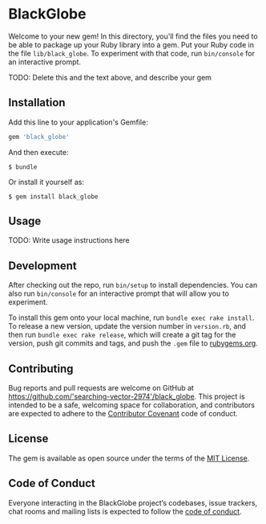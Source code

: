 # BlackGlobe

Welcome to your new gem! In this directory, you'll find the files you need to be able to package up your Ruby library into a gem. Put your Ruby code in the file `lib/black_globe`. To experiment with that code, run `bin/console` for an interactive prompt.

TODO: Delete this and the text above, and describe your gem

## Installation

Add this line to your application's Gemfile:

```ruby
gem 'black_globe'
```

And then execute:

    $ bundle

Or install it yourself as:

    $ gem install black_globe

## Usage

TODO: Write usage instructions here

## Development

After checking out the repo, run `bin/setup` to install dependencies. You can also run `bin/console` for an interactive prompt that will allow you to experiment.

To install this gem onto your local machine, run `bundle exec rake install`. To release a new version, update the version number in `version.rb`, and then run `bundle exec rake release`, which will create a git tag for the version, push git commits and tags, and push the `.gem` file to [rubygems.org](https://rubygems.org).

## Contributing

Bug reports and pull requests are welcome on GitHub at https://github.com/'searching-vector-2974'/black_globe. This project is intended to be a safe, welcoming space for collaboration, and contributors are expected to adhere to the [Contributor Covenant](http://contributor-covenant.org) code of conduct.

## License

The gem is available as open source under the terms of the [MIT License](https://opensource.org/licenses/MIT).

## Code of Conduct

Everyone interacting in the BlackGlobe project’s codebases, issue trackers, chat rooms and mailing lists is expected to follow the [code of conduct](https://github.com/'searching-vector-2974'/black_globe/blob/master/CODE_OF_CONDUCT.md).
